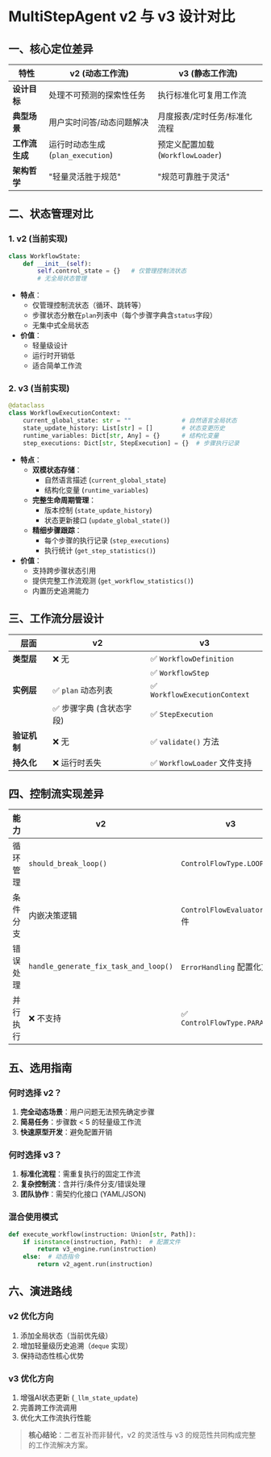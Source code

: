 # MultiStepAgent v2 与 v3 设计对比

## 一、核心定位差异
| **特性**         | v2 (动态工作流)                | v3 (静态工作流)                |
|------------------|-------------------------------|-------------------------------|
| **设计目标**     | 处理不可预测的探索性任务        | 执行标准化可复用工作流          |
| **典型场景**     | 用户实时问答/动态问题解决       | 月度报表/定时任务/标准化流程    |
| **工作流生成**   | 运行时动态生成 (`plan_execution`) | 预定义配置加载 (`WorkflowLoader`) |
| **架构哲学**     | "轻量灵活胜于规范"              | "规范可靠胜于灵活"              |

## 二、状态管理对比
### 1. v2 (当前实现)
```python
class WorkflowState:
    def __init__(self):
        self.control_state = {}   # 仅管理控制流状态
        # 无全局状态管理
```
- **特点**：
  - 仅管理控制流状态（循环、跳转等）
  - 步骤状态分散在`plan`列表中（每个步骤字典含`status`字段）
  - 无集中式全局状态
- **价值**：
  - 轻量级设计
  - 运行时开销低
  - 适合简单工作流

### 2. v3 (当前实现)
```python
@dataclass
class WorkflowExecutionContext:
    current_global_state: str = ""              # 自然语言全局状态
    state_update_history: List[str] = []        # 状态变更历史
    runtime_variables: Dict[str, Any] = {}      # 结构化变量
    step_executions: Dict[str, StepExecution] = {}  # 步骤执行记录
```
- **特点**：
  - **双模状态存储**：
    - 自然语言描述 (`current_global_state`)
    - 结构化变量 (`runtime_variables`)
  - **完整生命周期管理**：
    - 版本控制 (`state_update_history`)
    - 状态更新接口 (`update_global_state()`)
  - **精细步骤跟踪**：
    - 每个步骤的执行记录 (`step_executions`)
    - 执行统计 (`get_step_statistics()`)
- **价值**：
  - 支持跨步骤状态引用
  - 提供完整工作流观测 (`get_workflow_statistics()`)
  - 内置历史追溯能力

## 三、工作流分层设计
| **层面**       | v2                          | v3                              |
|----------------|-----------------------------|---------------------------------|
| **类型层**     | ❌ 无                        | ✅ `WorkflowDefinition`         |
|                |                             | ✅ `WorkflowStep`               |
| **实例层**     | ✅ `plan` 动态列表           | ✅ `WorkflowExecutionContext`   |
|                | ✅ 步骤字典 (含状态字段)     | ✅ `StepExecution`              |
| **验证机制**   | ❌ 无                        | ✅ `validate()` 方法            |
| **持久化**     | ❌ 运行时丢失                 | ✅ `WorkflowLoader` 文件支持     |

## 四、控制流实现差异
| **能力**         | v2                            | v3                              |
|------------------|-------------------------------|---------------------------------|
| 循环管理         | `should_break_loop()`         | `ControlFlowType.LOOP`          |
| 条件分支         | 内嵌决策逻辑                   | `ControlFlowEvaluator` 组件     |
| 错误处理         | `handle_generate_fix_task_and_loop()` | `ErrorHandling` 配置化方案     |
| 并行执行         | ❌ 不支持                      | ✅ `ControlFlowType.PARALLEL`    |

## 五、选用指南
### 何时选择 v2？
1. **完全动态场景**：用户问题无法预先确定步骤
2. **简易任务**：步骤数 < 5 的轻量级工作流
3. **快速原型开发**：避免配置开销

### 何时选择 v3？
1. **标准化流程**：需重复执行的固定工作流
2. **复杂控制流**：含并行/条件分支/错误处理
3. **团队协作**：需契约化接口 (YAML/JSON)

### 混合使用模式
```python
def execute_workflow(instruction: Union[str, Path]):
    if isinstance(instruction, Path):  # 配置文件
        return v3_engine.run(instruction)
    else:  # 动态指令
        return v2_agent.run(instruction)
```

## 六、演进路线
### v2 优化方向
1. 添加全局状态（当前优先级）
2. 增加轻量级历史追溯（`deque` 实现）
3. 保持动态性核心优势

### v3 优化方向
1. 增强AI状态更新 (`_llm_state_update`)
2. 完善跨工作流调用
3. 优化大工作流执行性能

> **核心结论**：二者互补而非替代，v2 的灵活性与 v3 的规范性共同构成完整的工作流解决方案。
